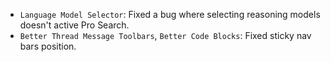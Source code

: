 
<items-block data-variant="bug-fix">

- `Language Model Selector`: Fixed a bug where selecting reasoning models doesn't active Pro Search.
- `Better Thread Message Toolbars`, `Better Code Blocks`: Fixed sticky nav bars position.

</items-block>
